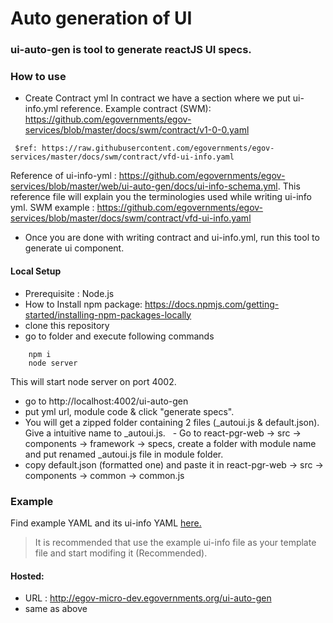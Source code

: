 # Auto generation of UI
### ui-auto-gen is tool to generate reactJS UI specs.

### How to use
- Create Contract yml
 In contract we have a section where we put ui-info.yml reference.
 Example contract (SWM): https://github.com/egovernments/egov-services/blob/master/docs/swm/contract/v1-0-0.yaml 
 ``` x-ui-info:
  $ref: https://raw.githubusercontent.com/egovernments/egov-services/master/docs/swm/contract/vfd-ui-info.yaml

```
 Reference of ui-info-yml : https://github.com/egovernments/egov-services/blob/master/web/ui-auto-gen/docs/ui-info-schema.yml. This reference file will explain you the terminologies used while writing ui-info yml.
 SWM example : https://github.com/egovernments/egov-services/blob/master/docs/swm/contract/vfd-ui-info.yaml
 - Once you are done with writing contract and ui-info.yml, run this tool to generate ui component.

#### Local Setup
- Prerequisite : Node.js
- How to Install npm package: https://docs.npmjs.com/getting-started/installing-npm-packages-locally
- clone this repository
- go to folder and execute following commands

``` 
    npm i
    node server
   ```
   This will start node server on port 4002.
   - go to http://localhost:4002/ui-auto-gen
   - put yml url, module code & click "generate specs".
   - You will get a zipped folder containing 2 files (_autoui.js & default.json). Give a intuitive name to _autoui.js.
   - Go to react-pgr-web -> src -> components -> framework -> specs, create a folder with module name and put renamed _autoui.js file in module folder.
   - copy default.json (formatted one) and paste it in react-pgr-web -> src -> components -> common -> common.js
   
### Example
  Find example YAML and its ui-info YAML [here.](https://github.com/egovernments/egov-services/tree/master/web/ui-auto-gen/docs/example) 
  > It is recommended that use the example ui-info file as your template file and start modifing it (Recommended). 

#### Hosted:
- URL : http://egov-micro-dev.egovernments.org/ui-auto-gen
- same as above

